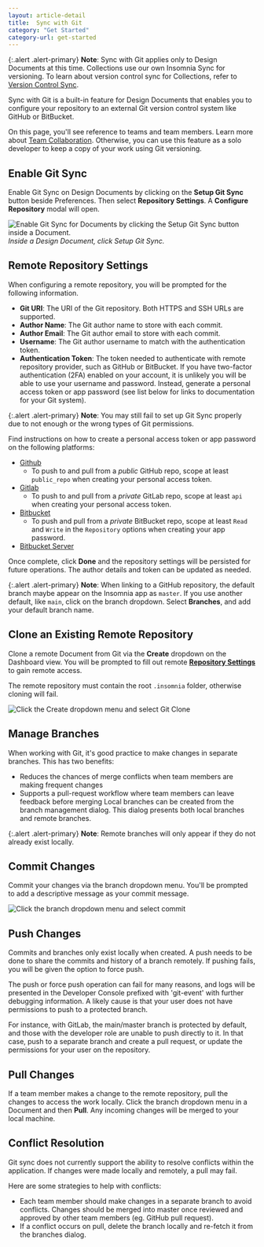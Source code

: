 ```yaml
---
layout: article-detail
title:  Sync with Git
category: "Get Started"
category-url: get-started
---
```


{:.alert .alert-primary}
**Note**: Sync with Git applies only to Design Documents at this time. Collections use our own Insomnia Sync for versioning. To learn about version control sync for Collections, refer to [Version Control Sync](/insomnia/version-control-sync).

Sync with Git is a built-in feature for Design Documents that enables you to configure your repository to an external Git version control system like GitHub or BitBucket.

On this page, you'll see reference to teams and team members. Learn more about [Team Collaboration](/insomnia/team-collaboration). Otherwise, you can use this feature as a solo developer to keep a copy of your work using Git versioning.

## Enable Git Sync

Enable Git Sync on Design Documents by clicking on the **Setup Git Sync** button beside Preferences. Then select **Repository Settings**. A **Configure Repository** modal will open.

![Enable Git Sync for Documents by clicking the Setup Git Sync button inside a Document.](/assets/images/document-git-sync.png)
_Inside a Design Document, click Setup Git Sync._

## Remote Repository Settings

When configuring a remote repository, you will be prompted for the following information.

* **Git URI**: The URI of the Git repository. Both HTTPS and SSH URLs are supported.
* **Author Name**: The Git author name to store with each commit.
* **Author Email**: The Git author email to store with each commit.
* **Username**: The Git author username to match with the authentication token.
* **Authentication Token**: The token needed to authenticate with remote repository provider, such as GitHub or BitBucket. If you have two-factor authentication (2FA) enabled on your account, it is unlikely you will be able to use your username and password. Instead, generate a personal access token or app password (see list below for links to documentation for your Git system).

{:.alert .alert-primary}
**Note**: You may still fail to set up Git Sync properly due to not enough or the wrong types of Git permissions.

Find instructions on how to create a personal access token or app password on the following platforms:

* [Github](https://docs.github.com/en/github/authenticating-to-github/keeping-your-account-and-data-secure/creating-a-personal-access-token)
  * To push to and pull from a _public_ GitHub repo, scope at least `public_repo` when creating your personal access token.
* [Gitlab](https://docs.gitlab.com/ee/user/profile/personal_access_tokens.html)
  * To push to and pull from a _private_ GitLab repo, scope at least `api` when creating your personal access token.
* [Bitbucket](https://support.atlassian.com/bitbucket-cloud/docs/app-passwords/)
  * To push and pull from a _private_ BitBucket repo, scope at least `Read` and `Write` in the `Repository` options when creating your app password.
* [Bitbucket Server](https://confluence.atlassian.com/bitbucketserver/personal-access-tokens-939515499.html)

Once complete, click **Done** and the repository settings will be persisted for future operations. The author details and token can be updated as needed.

{:.alert .alert-primary}
**Note**: When linking to a GitHub repository, the default branch maybe appear on the Insomnia app as `master`. If you use another default, like `main`, click on the branch dropdown. Select **Branches**, and add your default branch name.

## Clone an Existing Remote Repository

Clone a remote Document from Git via the **Create** dropdown on the Dashboard view. You will be prompted to fill out remote [**Repository Settings**](#remote-repository-settings) to gain remote access.

The remote repository must contain the root `.insomnia` folder, otherwise cloning will fail.

![Click the Create dropdown menu and select Git Clone](/assets/images/git-clone.png)

## Manage Branches

When working with Git, it's good practice to make changes in separate branches. This has two benefits:

* Reduces the chances of merge conflicts when team members are making frequent changes
* Supports a pull-request workflow where team members can leave feedback before merging
Local branches can be created from the branch management dialog. This dialog presents both local branches and remote branches.

{:.alert .alert-primary}
**Note**: Remote branches will only appear if they do not already exist locally.

## Commit Changes

Commit your changes via the branch dropdown menu. You'll be prompted to add a descriptive message as your commit message.

![Click the branch dropdown menu and select commit](/assets/images/commit-git-sync.png)

## Push Changes

Commits and branches only exist locally when created. A push needs to be done to share the commits and history of a branch remotely. If pushing fails, you will be given the option to force push.

The push or force push operation can fail for many reasons, and logs will be presented in the Developer Console prefixed with 'git-event' with further debugging information. A likely cause is that your user does not have permissions to push to a protected branch.

For instance, with GitLab, the main/master branch is protected by default, and those with the developer role are unable to push directly to it. In that case, push to a separate branch and create a pull request, or update the permissions for your user on the repository.

## Pull Changes

If a team member makes a change to the remote repository, pull the changes to access the work locally. Click the branch dropdown menu in a Document and then **Pull**. Any incoming changes will be merged to your local machine.

## Conflict Resolution

Git sync does not currently support the ability to resolve conflicts within the application. If changes were made locally and remotely, a pull may fail.

Here are some strategies to help with conflicts:

* Each team member should make changes in a separate branch to avoid conflicts. Changes should be merged into master once reviewed and approved by other team members (eg. GitHub pull request).
* If a conflict occurs on pull, delete the branch locally and re-fetch it from the branches dialog.

